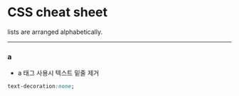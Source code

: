 # CSS cheat sheet
lists are arranged alphabetically.

---
### a
- a 태그 사용시 텍스트 밑줄 제거
```css
text-decoration:none;
```
